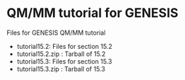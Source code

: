 # QM/MM tutorial for GENESIS
Files for GENESIS QM/MM tutorial

- tutorial15.2: Files for section 15.2
- tutorial15.2.zip : Tarball of 15.2
- tutorial15.3: Files for section 15.3
- tutorial15.3.zip : Tarball of 15.3
